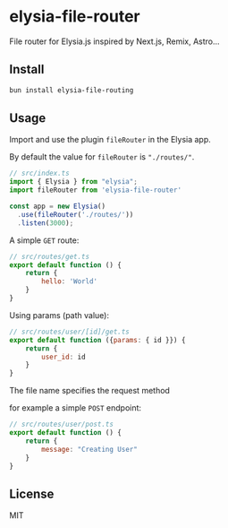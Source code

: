 # elysia-file-router

File router for Elysia.js inspired by Next.js, Remix, Astro...

## Install

```bash
bun install elysia-file-routing
```

## Usage

Import and use the plugin ```fileRouter``` in the Elysia app.

By default the value for ```fileRouter``` is ```"./routes/"```.

```js
// src/index.ts
import { Elysia } from "elysia";
import fileRouter from 'elysia-file-router'

const app = new Elysia()
  .use(fileRouter('./routes/'))
  .listen(3000);
```

A simple ```GET``` route:

```js
// src/routes/get.ts
export default function () {
    return {
        hello: 'World'
    }
}
```

Using params (path value):

```js
// src/routes/user/[id]/get.ts
export default function ({params: { id }}) {
    return {
        user_id: id
    }
}
```

The file name specifies the request method

for example a simple ```POST``` endpoint:

```js
// src/routes/user/post.ts
export default function () {
    return {
        message: "Creating User"
    }
}
```

## License

MIT